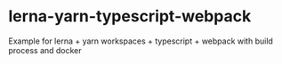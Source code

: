 # lerna-yarn-typescript-webpack
Example for lerna + yarn workspaces + typescript + webpack with build process and docker 
